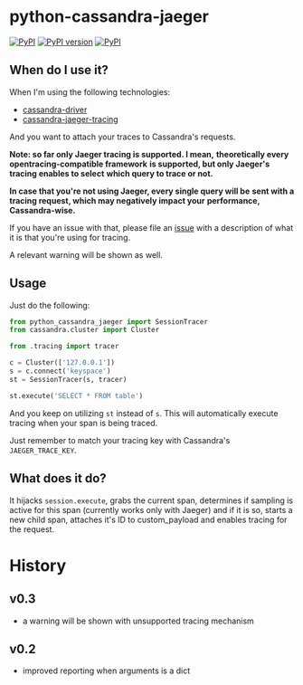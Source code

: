 # python-cassandra-jaeger
[![PyPI](https://img.shields.io/pypi/pyversions/python-cassandra-jaeger.svg)](https://pypi.python.org/pypi/python-cassandra-jaeger)
[![PyPI version](https://badge.fury.io/py/python-cassandra-jaeger.svg)](https://badge.fury.io/py/python-cassandra-jaeger)
[![PyPI](https://img.shields.io/pypi/implementation/python-cassandra-jaeger.svg)](https://pypi.python.org/pypi/python-cassandra-jaeger)

## When do I use it?

When I'm using the following technologies:

* [cassandra-driver](https://pypi.org/project/cassandra-driver/)
* [cassandra-jaeger-tracing](https://github.com/smok-serwis/cassandra-jaeger-tracing)

And you want to attach your traces to Cassandra's requests.

**Note: so far only Jaeger tracing is supported. I mean,** 
**theoretically every opentracing-compatible framework** 
**is supported, but only Jaeger's tracing enables to select**
**which query to trace or not.**

**In case that you're not using Jaeger, every single query will be**
**sent with a tracing request, which may negatively impact your**
**performance, Cassandra-wise.**

If you have an issue with that, please file an 
[issue](https://github.com/piotrmaslanka/python-cassandra-jaeger/issues)
with a description of what it is that you're using for tracing.

A relevant warning will be shown as well.

## Usage

Just do the following:

```python
from python_cassandra_jaeger import SessionTracer
from cassandra.cluster import Cluster

from .tracing import tracer

c = Cluster(['127.0.0.1'])
s = c.connect('keyspace')
st = SessionTracer(s, tracer)

st.execute('SELECT * FROM table')
```

And you keep on utilizing `st` instead of `s`.
This will automatically execute tracing when your span is being traced.

Just remember to match your tracing key with
Cassandra's `JAEGER_TRACE_KEY`.

## What does it do?

It hijacks `session.execute`, grabs the current span,
determines if sampling is active for this span (currently
works only with Jaeger) and if it is so, starts a new 
child span, attaches it's ID to custom_payload and enables
tracing for the request.

# History

## v0.3

* a warning will be shown with unsupported tracing mechanism

## v0.2
 
* improved reporting when arguments is a dict

